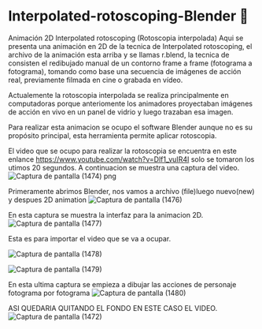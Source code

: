 # Interpolated-rotoscoping-Blender :disguised_face:
Animación 2D Interpolated rotoscoping (Rotoscopia interpolada)
Aqui se presenta una animación en 2D de la tecnica de Interpolated rotoscoping, el archivo de la animación esta arriba y se llamas r.blend, la tecnica de consisten el redibujado manual de un contorno frame a frame (fotograma a fotograma), tomando como base una secuencia de imágenes de acción real, previamente filmada en cine o grabada en vídeo. 

Actualemente la rotoscopia interpolada se realiza principalmente en computadoras porque anteriomente los animadores proyectaban imágenes de acción en vivo en un panel de vidrio y luego trazaban esa imagen. 

Para realizar esta animacion se ocupo el software Blender aunque no es su propósito principal, esta herramienta permite aplicar rotoscopia.


El video que se ocupo para realizar la rotoscopia se encuentra en este enlance https://www.youtube.com/watch?v=Dlf1_vuIR4I solo se tomaron los utimos 20 segundos.
A continuacion se muestra una captura del video.
![Captura de pantalla (1474) png](https://user-images.githubusercontent.com/71051834/144941890-a5092df3-6345-4bc1-84a2-07a384e1829b.jpg)

Primeramente abrimos Blender, nos vamos a archivo (file)luego nuevo(new) y despues 2D animation
![Captura de pantalla (1476)](https://user-images.githubusercontent.com/71051834/144946250-87d7d7b8-8d63-4ecd-83be-2a4170f18533.png)

En esta captura se muestra la interfaz para la animacion 2D.
![Captura de pantalla (1477)](https://user-images.githubusercontent.com/71051834/144947121-a3e897f8-8dd5-4d9b-b546-71b3314da82e.png)

Esta es para importar el video que se va a ocupar.

![Captura de pantalla (1478)](https://user-images.githubusercontent.com/71051834/144947183-8d2ed4aa-b9a6-4e95-8b15-427c62469f09.png)

![Captura de pantalla (1479)](https://user-images.githubusercontent.com/71051834/144947242-f5b0440d-f9fc-42bc-a6a5-27f4f18c8214.png)

En esta ultima captura se empieza a dibujar las acciones de personaje fotograma por fotograma
![Captura de pantalla (1480)](https://user-images.githubusercontent.com/71051834/144948751-02d7eb82-3eb8-42ae-a073-04d5324eafb4.png)

ASI QUEDARIA QUITANDO EL FONDO EN ESTE CASO EL VIDEO.
![Captura de pantalla (1472)](https://user-images.githubusercontent.com/71051834/144948780-66178ef8-c906-410b-99e5-efa0b8bb7e77.png)

